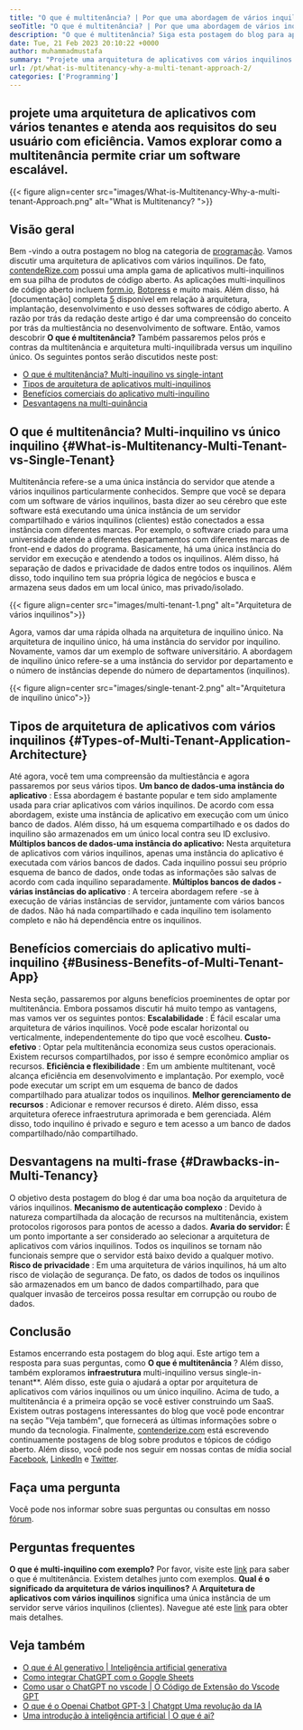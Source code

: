 ```yaml
---
title: "O que é multitenância? | Por que uma abordagem de vários inquilinos?" 
seoTitle: "O que é multitenância? | Por que uma abordagem de vários inquilinos?" 
description: "O que é multitenância? Siga esta postagem do blog para aprender o conceito real por trás da multi-cinema e comece a criar aplicativos multi-inquilinos escaláveis." 
date: Tue, 21 Feb 2023 20:10:22 +0000
author: muhammadmustafa
summary: "Projete uma arquitetura de aplicativos com vários inquilinos e atenda aos requisitos do seu usuário com eficiência. Vamos explorar como a multitenância permite criar software escalável." 
url: /pt/what-is-multitenancy-why-a-multi-tenant-approach-2/
categories: ['Programming']
---
```


## projete uma arquitetura de aplicativos com vários tenantes e atenda aos requisitos do seu usuário com eficiência. Vamos explorar como a multitenância permite criar um software escalável.

{{< figure align=center src="images/What-is-Multitenancy-Why-a-multi-tenant-Approach.png" alt="What is Multitenancy? ">}}


## Visão geral
Bem -vindo a outra postagem no blog na categoria de [programação][1]. Vamos discutir uma arquitetura de aplicativos com vários inquilinos. De fato, [contendeRize.com][2] possui uma ampla gama de aplicativos multi-inquilinos em sua pilha de produtos de código aberto. As aplicações multi-inquilinos de código aberto incluem [form.io][3], [Botpress][4] e muito mais. Além disso, há [documentação] completa [5] disponível em relação à arquitetura, implantação, desenvolvimento e uso desses softwares de código aberto. A razão por trás da redação deste artigo é dar uma compreensão do conceito por trás da multiestância no desenvolvimento de software. Então, vamos descobrir  **O que é multitenância?**  Também passaremos pelos prós e contras da multitenância e arquitetura multi-inquilibrada versus um inquilino único.
Os seguintes pontos serão discutidos neste post:
  * [O que é multitenância? Multi-inquilino vs single-intant][6]
  * [Tipos de arquitetura de aplicativos multi-inquilinos][7]
  * [Benefícios comerciais do aplicativo multi-inquilino][8]
  * [Desvantagens na multi-quinância][9]

## O que é multitenância? Multi-inquilino vs único inquilino {#What-is-Multitenancy-Multi-Tenant-vs-Single-Tenant}

Multitenância refere-se a uma única instância do servidor que atende a vários inquilinos particularmente conhecidos. Sempre que você se depara com um software de vários inquilinos, basta dizer ao seu cérebro que este software está executando uma única instância de um servidor compartilhado e vários inquilinos (clientes) estão conectados a essa instância com diferentes marcas.
Por exemplo, o software criado para uma universidade atende a diferentes departamentos com diferentes marcas de front-end e dados do programa. Basicamente, há uma única instância do servidor em execução e atendendo a todos os inquilinos. Além disso, há separação de dados e privacidade de dados entre todos os inquilinos. Além disso, todo inquilino tem sua própria lógica de negócios e busca e armazena seus dados em um local único, mas privado/isolado.

{{< figure align=center src="images/multi-tenant-1.png" alt="Arquitetura de vários inquilinos">}}

Agora, vamos dar uma rápida olhada na arquitetura de inquilino único. Na arquitetura de inquilino único, há uma instância do servidor por inquilino. Novamente, vamos dar um exemplo de software universitário. A abordagem de inquilino único refere-se a uma instância do servidor por departamento e o número de instâncias depende do número de departamentos (inquilinos).

{{< figure align=center src="images/single-tenant-2.png" alt="Arquitetura de inquilino único">}}


## Tipos de arquitetura de aplicativos com vários inquilinos {#Types-of-Multi-Tenant-Application-Architecture}

Até agora, você tem uma compreensão da multiestância e agora passaremos por seus vários tipos.
 **Um banco de dados-uma instância do aplicativo** : Essa abordagem é bastante popular e tem sido amplamente usada para criar aplicativos com vários inquilinos. De acordo com essa abordagem, existe uma instância de aplicativo em execução com um único banco de dados. Além disso, há um esquema compartilhado e os dados do inquilino são armazenados em um único local contra seu ID exclusivo.
 **Múltiplos bancos de dados-uma instância do aplicativo:**  Nesta arquitetura de aplicativos com vários inquilinos, apenas uma instância do aplicativo é executada com vários bancos de dados. Cada inquilino possui seu próprio esquema de banco de dados, onde todas as informações são salvas de acordo com cada inquilino separadamente.
 **Múltiplos bancos de dados - várias instâncias do aplicativo** : A terceira abordagem refere -se à execução de várias instâncias de servidor, juntamente com vários bancos de dados. Não há nada compartilhado e cada inquilino tem isolamento completo e não há dependência entre os inquilinos.

## Benefícios comerciais do aplicativo multi-inquilino {#Business-Benefits-of-Multi-Tenant-App}

Nesta seção, passaremos por alguns benefícios proeminentes de optar por multitenância. Embora possamos discutir há muito tempo as vantagens, mas vamos ver os seguintes pontos:
 **Escalabilidade** : É fácil escalar uma arquitetura de vários inquilinos. Você pode escalar horizontal ou verticalmente, independentemente do tipo que você escolheu.
 **Custo-efetivo** : Optar pela multitenância economiza seus custos operacionais. Existem recursos compartilhados, por isso é sempre econômico ampliar os recursos.
 **Eficiência e flexibilidade** : Em um ambiente multitenant, você alcança eficiência em desenvolvimento e implantação. Por exemplo, você pode executar um script em um esquema de banco de dados compartilhado para atualizar todos os inquilinos.
 **Melhor gerenciamento de recursos** : Adicionar e remover recursos é direto. Além disso, essa arquitetura oferece infraestrutura aprimorada e bem gerenciada. Além disso, todo inquilino é privado e seguro e tem acesso a um banco de dados compartilhado/não compartilhado.

## Desvantagens na multi-frase {#Drawbacks-in-Multi-Tenancy}

O objetivo desta postagem do blog é dar uma boa noção da arquitetura de vários inquilinos.
 **Mecanismo de autenticação complexo** : Devido à natureza compartilhada da alocação de recursos na multitenância, existem protocolos rigorosos para pontos de acesso a dados.
 **Avaria do servidor:**  É um ponto importante a ser considerado ao selecionar a arquitetura de aplicativos com vários inquilinos. Todos os inquilinos se tornam não funcionais sempre que o servidor está baixo devido a qualquer motivo.
 **Risco de privacidade** : Em uma arquitetura de vários inquilinos, há um alto risco de violação de segurança. De fato, os dados de todos os inquilinos são armazenados em um banco de dados compartilhado, para que qualquer invasão de terceiros possa resultar em corrupção ou roubo de dados.

## Conclusão
Estamos encerrando esta postagem do blog aqui. Este artigo tem a resposta para suas perguntas, como  **O que é multitenância** ? Além disso, também exploramos **infraestrutura**  multi-inquilino versus single-in-tenant**. Além disso, este guia o ajudará a optar por arquitetura de aplicativos com vários inquilinos ou um único inquilino. Acima de tudo, a multitenância é a primeira opção se você estiver construindo um SaaS. Existem outras postagens interessantes do blog que você pode encontrar na seção "Veja também", que fornecerá as últimas informações sobre o mundo da tecnologia.
Finalmente, [contenderize.com][2] está escrevendo continuamente postagens de blog sobre produtos e tópicos de código aberto. Além disso, você pode nos seguir em nossas contas de mídia social [Facebook][10], [LinkedIn][11] e [Twitter][12].

## Faça uma pergunta
Você pode nos informar sobre suas perguntas ou consultas em nosso [fórum][13].

## Perguntas frequentes
 **O que é multi-inquilino com exemplo?** 
Por favor, visite este [link][6] para saber o que é multitenância. Existem detalhes junto com exemplos.
 **Qual é o significado da arquitetura de vários inquilinos?** 
A  **Arquitetura de aplicativos com vários inquilinos**  significa uma única instância de um servidor serve vários inquilinos (clientes). Navegue até este [link][7] para obter mais detalhes.

## Veja também
  * [O que é AI generativo | Inteligência artificial generativa][14]
  * [Como integrar ChatGPT com o Google Sheets][15]
  * [Como usar o ChatGPT no vscode | O Código de Extensão do Vscode GPT][16]
  * [O que é o Openai Chatbot GPT-3 | Chatgpt Uma revolução da IA][17]
  * [Uma introdução à inteligência artificial | O que é ai?][18]



 [1]: https://blog.containerize.com/category/programming/
 [2]: https://www.containerize.com/
 [3]: https://products.containerize.com/form/formio/
 [4]: https://products.containerize.com/live-chat/botpress/
 [5]: https://products.containerize.com/
 [6]: #What-is-Multitenancy-Multi-Tenant-vs-Single-Tenant
 [7]: #Types-of-Multi-Tenant-Application-Architecture
 [8]: #Business-Benefits-of-Multi-Tenant-App
 [9]: #Drawbacks-in-Multi-Tenancy
 [10]: https://web.facebook.com/containerize
 [11]: https://www.linkedin.com/company/containerize/
 [12]: https://twitter.com/containerize_co
 [13]: https://forum.containerize.com/
 [14]: https://blog.containerize.com/artificial-intelligence/what-is-generative-ai-generative-artificial-intelligence/
 [15]: https://blog.containerize.com/artificial-intelligence/integrate-chatgpt-with-google-sheets/
 [16]: https://blog.containerize.com/artificial-intelligence/how-to-use-chatgpt-in-vscode-the-vscode-extension-codegpt/
 [17]: https://blog.containerize.com/artificial-intelligence/what-is-openai-chatbot-gpt-3-chatgpt-an-ai-revolution/
 [18]: https://blog.containerize.com/artificial-intelligence/an-introduction-to-artificial-intelligence-what-is-ai/
